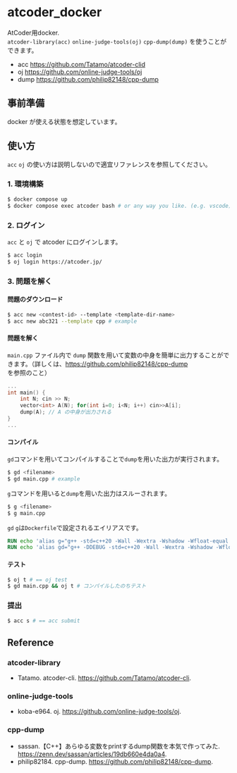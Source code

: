 # atcoder_docker
AtCoder用docker.  
`atcoder-library(acc)` `online-judge-tools(oj)` `cpp-dump(dump)` を使うことができます。
- acc https://github.com/Tatamo/atcoder-clid
- oj https://github.com/online-judge-tools/oj
- dump https://github.com/philip82148/cpp-dump

## 事前準備
docker が使える状態を想定しています。

## 使い方

`acc` `oj` の使い方は説明しないので適宜リファレンスを参照してください。

### 1. 環境構築
~~~sh
$ docker compose up
$ docker compose exec atcoder bash # or any way you like. (e.g. vscode)
~~~

### 2. ログイン
`acc` と `oj` で atcoder にログインします。
~~~sh
$ acc login
$ oj login https://atcoder.jp/
~~~

### 3. 問題を解く

#### 問題のダウンロード
~~~sh
$ acc new <contest-id> --template <template-dir-name>
$ acc new abc321 --template cpp # example
~~~

#### 問題を解く  
`main.cpp` ファイル内で `dump` 関数を用いて変数の中身を簡単に出力することができます。（詳しくは、https://github.com/philip82148/cpp-dump を参照のこと）
~~~cpp
...
int main() {
    int N; cin >> N;
    vector<int> A(N); for(int i=0; i<N; i++) cin>>A[i];
    dump(A); // A の中身が出力される
}
...
~~~

#### コンパイル
`gd`コマンドを用いてコンパイルすることで`dump`を用いた出力が実行されます。
~~~sh
$ gd <filename>
$ gd main.cpp # example
~~~
`g`コマンドを用いると`dump`を用いた出力はスルーされます。
~~~sh
$ g <filename>
$ g main.cpp
~~~
`gd` `g`は`Dockerfile`で設定されるエイリアスです。
~~~Dockerfile
RUN echo 'alias g="g++ -std=c++20 -Wall -Wextra -Wshadow -Wfloat-equal -ftrapv -fsanitize=undefined,address -fno-omit-frame-pointer -fno-sanitize-recover -g -I /work/ac-library"' >> /home/${USERNAME}/.bashrc
RUN echo 'alias gd="g++ -DDEBUG -std=c++20 -Wall -Wextra -Wshadow -Wfloat-equal -ftrapv -fsanitize=undefined,address -fno-omit-frame-pointer -fno-sanitize-recover -g -I /work/ac-library"' >> /home/${USERNAME}/.bashrc
~~~

#### テスト
~~~sh
$ oj t # == oj test
$ gd main.cpp && oj t # コンパイルしたのちテスト
~~~

### 提出
~~~sh
$ acc s # == acc submit
~~~

## Reference
### atcoder-library
- Tatamo. atcoder-cli. https://github.com/Tatamo/atcoder-cli.

### online-judge-tools
- koba-e964. oj. https://github.com/online-judge-tools/oj.

### cpp-dump
- sassan.【C++】あらゆる変数をprintするdump関数を本気で作ってみた. https://zenn.dev/sassan/articles/19db660e4da0a4.
- philip82184. cpp-dump. https://github.com/philip82148/cpp-dump.